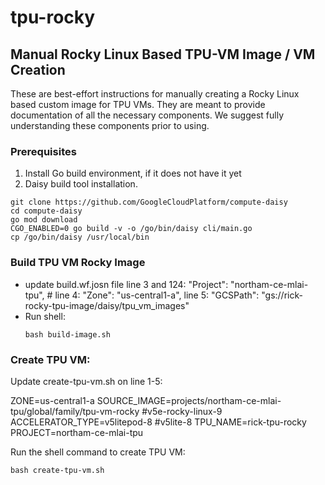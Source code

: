 # tpu-rocky

## Manual Rocky Linux Based TPU-VM Image / VM Creation

These are best-effort instructions for manually creating a Rocky Linux based
custom image for TPU VMs. They are
meant to provide documentation of all the necessary components. We suggest
fully understanding these components prior to using.

### Prerequisites
1. Install Go build environment, if it does not have it yet
2. Daisy build tool installation.
```
git clone https://github.com/GoogleCloudPlatform/compute-daisy
cd compute-daisy
go mod download
CGO_ENABLED=0 go build -v -o /go/bin/daisy cli/main.go
cp /go/bin/daisy /usr/local/bin
```

### Build TPU VM Rocky Image
- update build.wf.josn file
  line 3 and 124: "Project": "northam-ce-mlai-tpu", #
  line 4: "Zone": "us-central1-a",
  line 5: "GCSPath": "gs://rick-rocky-tpu-image/daisy/tpu_vm_images"
- Run shell:
  ```
  bash build-image.sh
  ```
### Create TPU VM:
Update create-tpu-vm.sh on line 1-5:

ZONE=us-central1-a
SOURCE_IMAGE=projects/northam-ce-mlai-tpu/global/family/tpu-vm-rocky #v5e-rocky-linux-9
ACCELERATOR_TYPE=v5litepod-8 #v5lite-8
TPU_NAME=rick-tpu-rocky
PROJECT=northam-ce-mlai-tpu

Run the shell command to create TPU VM:
```
bash create-tpu-vm.sh
```








